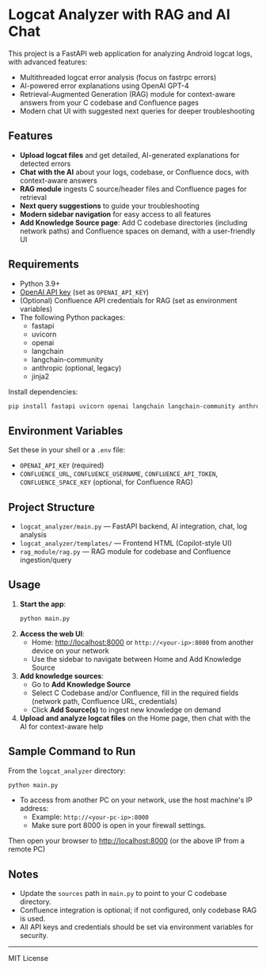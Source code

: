 # Logcat Analyzer with RAG and AI Chat

This project is a FastAPI web application for analyzing Android logcat logs, with advanced features:
- Multithreaded logcat error analysis (focus on fastrpc errors)
- AI-powered error explanations using OpenAI GPT-4
- Retrieval-Augmented Generation (RAG) module for context-aware answers from your C codebase and Confluence pages
- Modern chat UI with suggested next queries for deeper troubleshooting

## Features
- **Upload logcat files** and get detailed, AI-generated explanations for detected errors
- **Chat with the AI** about your logs, codebase, or Confluence docs, with context-aware answers
- **RAG module** ingests C source/header files and Confluence pages for retrieval
- **Next query suggestions** to guide your troubleshooting
- **Modern sidebar navigation** for easy access to all features
- **Add Knowledge Source page**: Add C codebase directories (including network paths) and Confluence spaces on demand, with a user-friendly UI

## Requirements
- Python 3.9+
- [OpenAI API key](https://platform.openai.com/account/api-keys) (set as `OPENAI_API_KEY`)
- (Optional) Confluence API credentials for RAG (set as environment variables)
- The following Python packages:
  - fastapi
  - uvicorn
  - openai
  - langchain
  - langchain-community
  - anthropic (optional, legacy)
  - jinja2

Install dependencies:
```sh
pip install fastapi uvicorn openai langchain langchain-community anthropic jinja2
```

## Environment Variables
Set these in your shell or a `.env` file:
- `OPENAI_API_KEY` (required)
- `CONFLUENCE_URL`, `CONFLUENCE_USERNAME`, `CONFLUENCE_API_TOKEN`, `CONFLUENCE_SPACE_KEY` (optional, for Confluence RAG)

## Project Structure
- `logcat_analyzer/main.py` — FastAPI backend, AI integration, chat, log analysis
- `logcat_analyzer/templates/` — Frontend HTML (Copilot-style UI)
- `rag_module/rag.py` — RAG module for codebase and Confluence ingestion/query

## Usage

1. **Start the app**:
   ```sh
   python main.py
   ```
2. **Access the web UI**:
   - Home: [http://localhost:8000](http://localhost:8000) or `http://<your-ip>:8000` from another device on your network
   - Use the sidebar to navigate between Home and Add Knowledge Source
3. **Add knowledge sources**:
   - Go to **Add Knowledge Source**
   - Select C Codebase and/or Confluence, fill in the required fields (network path, Confluence URL, credentials)
   - Click **Add Source(s)** to ingest new knowledge on demand
4. **Upload and analyze logcat files** on the Home page, then chat with the AI for context-aware help

## Sample Command to Run
From the `logcat_analyzer` directory:
```sh
python main.py
```

- To access from another PC on your network, use the host machine's IP address:
  - Example: `http://<your-pc-ip>:8000`
  - Make sure port 8000 is open in your firewall settings.

Then open your browser to [http://localhost:8000](http://localhost:8000) (or the above IP from a remote PC)

## Notes
- Update the `sources` path in `main.py` to point to your C codebase directory.
- Confluence integration is optional; if not configured, only codebase RAG is used.
- All API keys and credentials should be set via environment variables for security.

---
MIT License
